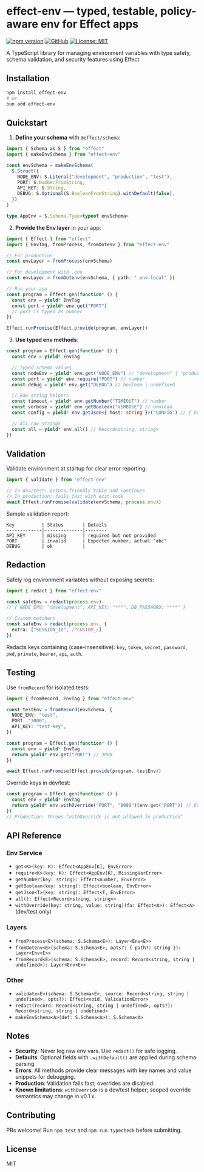 # effect-env — typed, testable, policy-aware env for Effect apps

[![npm version](https://img.shields.io/npm/v/effect-env.svg)](https://www.npmjs.com/package/effect-env)
[![GitHub](https://img.shields.io/github/stars/PaulJPhilp/effect-env?style=social)](https://github.com/PaulJPhilp/effect-env)
[![License: MIT](https://img.shields.io/badge/License-MIT-yellow.svg)](https://opensource.org/licenses/MIT)

A TypeScript library for managing environment variables with type safety, schema validation, and security features using Effect.

## Installation

```bash
npm install effect-env
# or
bun add effect-env
```

## Quickstart

1. **Define your schema** with `@effect/schema`:

```typescript
import { Schema as S } from "effect"
import { makeEnvSchema } from "effect-env"

const envSchema = makeEnvSchema(
  S.Struct({
    NODE_ENV: S.Literal("development", "production", "test"),
    PORT: S.NumberFromString,
    API_KEY: S.String,
    DEBUG: S.Optional(S.BooleanFromString).withDefault(false),
  })
)

type AppEnv = S.Schema.Type<typeof envSchema>
```

2. **Provide the Env layer** in your app:

```typescript
import { Effect } from "effect"
import { EnvTag, fromProcess, fromDotenv } from "effect-env"

// For production
const envLayer = fromProcess(envSchema)

// For development with .env
const envLayer = fromDotenv(envSchema, { path: ".env.local" })

// Run your app
const program = Effect.gen(function* () {
  const env = yield* EnvTag
  const port = yield* env.get("PORT")
  // port is typed as number
})

Effect.runPromise(Effect.provide(program, envLayer))
```

3. **Use typed env methods**:

```typescript
const program = Effect.gen(function* () {
  const env = yield* EnvTag

  // Typed schema values
  const nodeEnv = yield* env.get("NODE_ENV") // "development" | "production" | "test"
  const port = yield* env.require("PORT") // number
  const debug = yield* env.get("DEBUG") // boolean | undefined

  // Raw string helpers
  const timeout = yield* env.getNumber("TIMEOUT") // number
  const verbose = yield* env.getBoolean("VERBOSE") // boolean
  const config = yield* env.getJson<{ host: string }>("CONFIG") // { host: string }

  // All raw strings
  const all = yield* env.all() // Record<string, string>
})
```

## Validation

Validate environment at startup for clear error reporting:

```typescript
import { validate } from "effect-env"

// In dev/test: prints friendly table and continues
// In production: fails fast with exit code
await Effect.runPromise(validate(envSchema, process.env))
```

Sample validation report:
```
Key          | Status       | Details
-------------|--------------|--------
API_KEY      | missing      | required but not provided
PORT         | invalid      | Expected number, actual "abc"
DEBUG        | ok           |
```

## Redaction

Safely log environment variables without exposing secrets:

```typescript
import { redact } from "effect-env"

const safeEnv = redact(process.env)
// { NODE_ENV: "development", API_KEY: "***", DB_PASSWORD: "***" }

// Custom matchers
const safeEnv = redact(process.env, {
  extra: ["SESSION_ID", /^CUSTOM_/]
})
```

Redacts keys containing (case-insensitive): `key`, `token`, `secret`, `password`, `pwd`, `private`, `bearer`, `api`, `auth`.

## Testing

Use `fromRecord` for isolated tests:

```typescript
import { fromRecord, EnvTag } from "effect-env"

const testEnv = fromRecord(envSchema, {
  NODE_ENV: "test",
  PORT: "3000",
  API_KEY: "test-key",
})

const program = Effect.gen(function* () {
  const env = yield* EnvTag
  return yield* env.get("PORT") // 3000
})

await Effect.runPromise(Effect.provide(program, testEnv))
```

Override keys in dev/test:

```typescript
const program = Effect.gen(function* () {
  const env = yield* EnvTag
  return yield* env.withOverride("PORT", "8080")(env.get("PORT")) // 8080
})
// Production: throws "withOverride is not allowed in production"
```

## API Reference

### Env Service
- `get<K>(key: K): Effect<AppEnv[K], EnvError>`
- `require<K>(key: K): Effect<AppEnv[K], MissingVarError>`
- `getNumber(key: string): Effect<number, EnvError>`
- `getBoolean(key: string): Effect<boolean, EnvError>`
- `getJson<T>(key: string): Effect<T, EnvError>`
- `all(): Effect<Record<string, string>>`
- `withOverride(key: string, value: string)(fa: Effect<A>): Effect<A>` (dev/test only)

### Layers
- `fromProcess<E>(schema: S.Schema<E>): Layer<Env<E>>`
- `fromDotenv<E>(schema: S.Schema<E>, opts?: { path?: string }): Layer<Env<E>>`
- `fromRecord<E>(schema: S.Schema<E>, record: Record<string, string | undefined>): Layer<Env<E>>`

### Other
- `validate<E>(schema: S.Schema<E>, source: Record<string, string | undefined>, opts?): Effect<void, ValidationError>`
- `redact(record: Record<string, string | undefined>, opts?): Record<string, string | undefined>`
- `makeEnvSchema<A>(def: S.Schema<A>): S.Schema<A>`

## Notes

- **Security**: Never log raw env vars. Use `redact()` for safe logging.
- **Defaults**: Optional fields with `.withDefault()` are applied during schema parsing.
- **Errors**: All methods provide clear messages with key names and value snippets for debugging.
- **Production**: Validation fails fast; overrides are disabled.
- **Known limitations**: `withOverride` is a dev/test helper; scoped override semantics may change in v0.1.x.

## Contributing

PRs welcome! Run `npm test` and `npm run typecheck` before submitting.

## License

MIT
